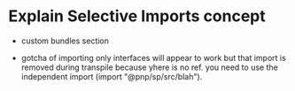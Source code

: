 # Explain Selective Imports concept

- custom bundles section

- gotcha of importing only interfaces will appear to work but that import is removed during transpile because yhere is no ref. you need to use the independent import (import "@pnp/sp/src/blah").